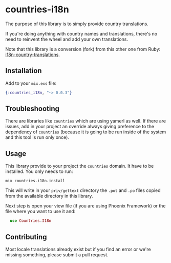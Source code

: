 countries-i18n
==============

The purpose of this library is to simply provide country translations.

If you're doing anything with country names and translations, there's no need to reinvent the wheel and add your own translations.

Note that this library is a conversion (fork) from this other one from Ruby: [i18n-country-translations](https://github.com/onomojo/i18n-country-translations).

Installation
------------

Add to your `mix.exs` file:

```elixir
{:countries_i18n, "~> 0.0.3"}
```

Troubleshooting
---------------

There are libraries like `countries` which are using yamerl as well. If there are issues, add in your project an override always giving preference to the dependency of `countries` (because it is going to be run inside of the system and this tool is run only once).

Usage
-----

This library provide to your project the `countries` domain. It have to be installed. You only needs to run:

```
mix countries.i18n.install
```

This will write in your `priv/gettext` directory the `.pot` and `.po` files copied from the available directory in this library.

Next step is open your view file (if you are using Phoenix Framework) or the file where you want to use it and:

```elixir
  use Countries.I18n
```

Contributing
------------

Most locale translations already exist but if you find an error or we're missing something, please submit a pull request.
